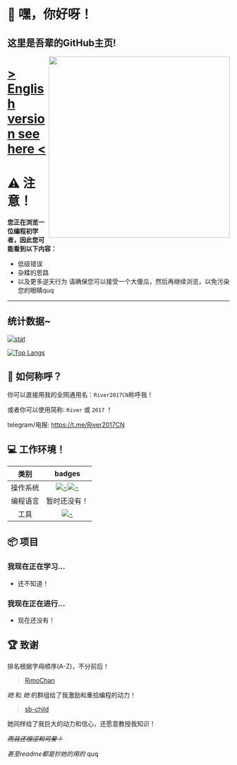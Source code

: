 <div>
  <span>
    <h1> 👐 嘿，你好呀！</h1>
    <h2>这里是吾辈的GitHub主页!</h2>
  </span>
    <img src="https://avatars.githubusercontent.com/u/78515395?v=4" align='right' width='410px'>
  </a>
</div>

# [> English version see here <](./README.en.md)

# ⚠️ 注意！
**您正在浏览一位编程初学者，因此您可能看到以下内容：**
- 低级错误
- 杂糅的思路
- 以及更多逆天行为
请确保您可以接受一个大傻瓜，然后再继续浏览，以免污染您的眼睛quq

---

## 统计数据~

[![stat](https://github-readme-stats.vercel.app/api?username=River2017CN&show_icons=true&icon_color=0366d6&theme=dark)]()

[![Top Langs](https://github-readme-stats.vercel.app/api/top-langs/?username=River2017CN&layout=compact&icon_color=0366d6&theme=dark)]()



## 📛 如何称呼？

你可以直接用我的全网通用名：`River2017CN`称呼我！

或者你可以使用简称: `River` 或 `2017` ！ 

telegram/电报: https://t.me/River2017CN



## 💻 工作环境！
类别|badges
:---:|:---:
操作系统|[![-](https://img.shields.io/badge/Windows-0078D4?style=flat-square&logo=Windows11&logoColor=white)]()[![-](https://img.shields.io/badge/Android-3DDC84?style=flat-square&logo=Android&logoColor=white)]()
编程语言|暂时还没有！
工具|[![-](https://img.shields.io/badge/VSCode-0066b8?style=flat-square&logo=visualstudiocode&logoColor=white)]()

## 📦 项目

###  我现在正在学习...

* 还不知道！

### 我现在正在进行...

* 现在还没有！

## 🏆 致谢
排名根据字母顺序(A-Z)，不分前后！

>[RimoChan](https://github.com/RimoChan)

_她_ 和 _她_ 的群组给了我激励和重拾编程的动力！

>[sb-child](https://github.com/sb-child)

她同样给了我巨大的动力和信心，还愿意教授我知识！

~~*而且还很涩和可爱！*~~

*甚至readme都是抄她的用的* quq

<!--
**River2017CN/River2017CN** is a ✨ _special_ ✨ repository because its `README.md` (this file) appears on your GitHub profile.

Here are some ideas to get you started:

- 🔭 I’m currently working on ...
- 🌱 I’m currently learning ...
- 👯 I’m looking to collaborate on ...
- 🤔 I’m looking for help with ...
- 💬 Ask me about ...
- 📫 How to reach me: ...
- 😄 Pronouns: ...
- ⚡ Fun fact: ...
-->
